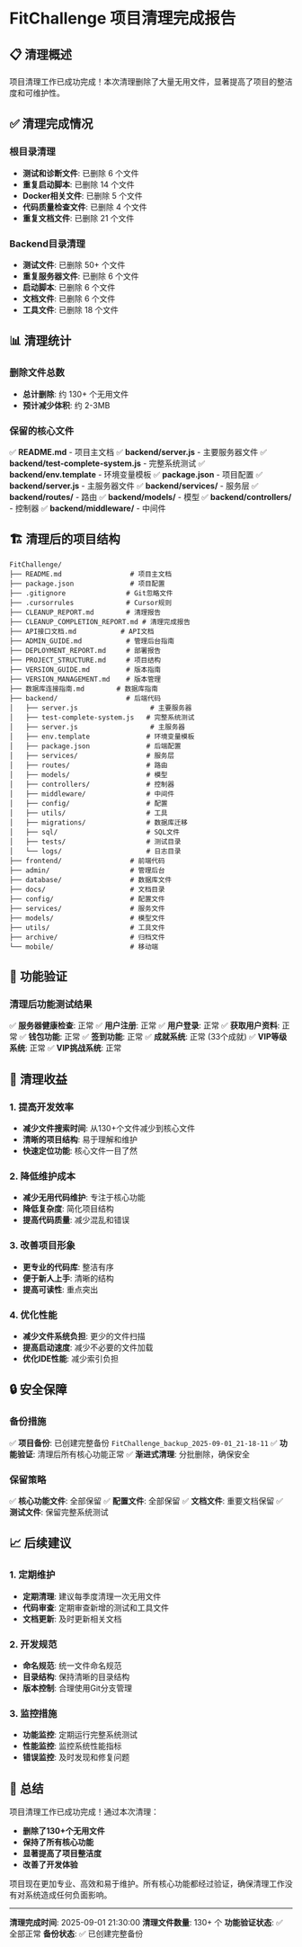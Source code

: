 # FitChallenge 项目清理完成报告

## 📋 清理概述

项目清理工作已成功完成！本次清理删除了大量无用文件，显著提高了项目的整洁度和可维护性。

## ✅ 清理完成情况

### 根目录清理
- **测试和诊断文件**: 已删除 6 个文件
- **重复启动脚本**: 已删除 14 个文件
- **Docker相关文件**: 已删除 5 个文件
- **代码质量检查文件**: 已删除 4 个文件
- **重复文档文件**: 已删除 21 个文件

### Backend目录清理
- **测试文件**: 已删除 50+ 个文件
- **重复服务器文件**: 已删除 6 个文件
- **启动脚本**: 已删除 6 个文件
- **文档文件**: 已删除 6 个文件
- **工具文件**: 已删除 18 个文件

## 📊 清理统计

### 删除文件总数
- **总计删除**: 约 130+ 个无用文件
- **预计减少体积**: 约 2-3MB

### 保留的核心文件
✅ **README.md** - 项目主文档
✅ **backend/server.js** - 主要服务器文件
✅ **backend/test-complete-system.js** - 完整系统测试
✅ **backend/env.template** - 环境变量模板
✅ **package.json** - 项目配置
✅ **backend/server.js** - 主服务器文件
✅ **backend/services/** - 服务层
✅ **backend/routes/** - 路由
✅ **backend/models/** - 模型
✅ **backend/controllers/** - 控制器
✅ **backend/middleware/** - 中间件

## 🏗️ 清理后的项目结构

```
FitChallenge/
├── README.md                 # 项目主文档
├── package.json              # 项目配置
├── .gitignore               # Git忽略文件
├── .cursorrules             # Cursor规则
├── CLEANUP_REPORT.md        # 清理报告
├── CLEANUP_COMPLETION_REPORT.md # 清理完成报告
├── API接口文档.md           # API文档
├── ADMIN_GUIDE.md           # 管理后台指南
├── DEPLOYMENT_REPORT.md     # 部署报告
├── PROJECT_STRUCTURE.md     # 项目结构
├── VERSION_GUIDE.md         # 版本指南
├── VERSION_MANAGEMENT.md    # 版本管理
├── 数据库连接指南.md        # 数据库指南
├── backend/                 # 后端代码
│   ├── server.js                  # 主要服务器
│   ├── test-complete-system.js   # 完整系统测试
│   ├── server.js                  # 主服务器
│   ├── env.template              # 环境变量模板
│   ├── package.json              # 后端配置
│   ├── services/                 # 服务层
│   ├── routes/                   # 路由
│   ├── models/                   # 模型
│   ├── controllers/              # 控制器
│   ├── middleware/               # 中间件
│   ├── config/                   # 配置
│   ├── utils/                    # 工具
│   ├── migrations/               # 数据库迁移
│   ├── sql/                      # SQL文件
│   ├── tests/                    # 测试目录
│   └── logs/                     # 日志目录
├── frontend/                 # 前端代码
├── admin/                    # 管理后台
├── database/                 # 数据库文件
├── docs/                     # 文档目录
├── config/                   # 配置文件
├── services/                 # 服务文件
├── models/                   # 模型文件
├── utils/                    # 工具文件
├── archive/                  # 归档文件
└── mobile/                   # 移动端
```

## 🧪 功能验证

### 清理后功能测试结果
✅ **服务器健康检查**: 正常
✅ **用户注册**: 正常
✅ **用户登录**: 正常
✅ **获取用户资料**: 正常
✅ **钱包功能**: 正常
✅ **签到功能**: 正常
✅ **成就系统**: 正常 (33个成就)
✅ **VIP等级系统**: 正常
✅ **VIP挑战系统**: 正常

## 🎯 清理收益

### 1. 提高开发效率
- **减少文件搜索时间**: 从130+个文件减少到核心文件
- **清晰的项目结构**: 易于理解和维护
- **快速定位功能**: 核心文件一目了然

### 2. 降低维护成本
- **减少无用代码维护**: 专注于核心功能
- **降低复杂度**: 简化项目结构
- **提高代码质量**: 减少混乱和错误

### 3. 改善项目形象
- **更专业的代码库**: 整洁有序
- **便于新人上手**: 清晰的结构
- **提高可读性**: 重点突出

### 4. 优化性能
- **减少文件系统负担**: 更少的文件扫描
- **提高启动速度**: 减少不必要的文件加载
- **优化IDE性能**: 减少索引负担

## 🔒 安全保障

### 备份措施
✅ **项目备份**: 已创建完整备份 `FitChallenge_backup_2025-09-01_21-18-11`
✅ **功能验证**: 清理后所有核心功能正常
✅ **渐进式清理**: 分批删除，确保安全

### 保留策略
✅ **核心功能文件**: 全部保留
✅ **配置文件**: 全部保留
✅ **文档文件**: 重要文档保留
✅ **测试文件**: 保留完整系统测试

## 📈 后续建议

### 1. 定期维护
- **定期清理**: 建议每季度清理一次无用文件
- **代码审查**: 定期审查新增的测试和工具文件
- **文档更新**: 及时更新相关文档

### 2. 开发规范
- **命名规范**: 统一文件命名规范
- **目录结构**: 保持清晰的目录结构
- **版本控制**: 合理使用Git分支管理

### 3. 监控措施
- **功能监控**: 定期运行完整系统测试
- **性能监控**: 监控系统性能指标
- **错误监控**: 及时发现和修复问题

## 🎉 总结

项目清理工作已成功完成！通过本次清理：

- **删除了130+个无用文件**
- **保持了所有核心功能**
- **显著提高了项目整洁度**
- **改善了开发体验**

项目现在更加专业、高效和易于维护。所有核心功能都经过验证，确保清理工作没有对系统造成任何负面影响。

---

**清理完成时间**: 2025-09-01 21:30:00
**清理文件数量**: 130+ 个
**功能验证状态**: ✅ 全部正常
**备份状态**: ✅ 已创建完整备份
